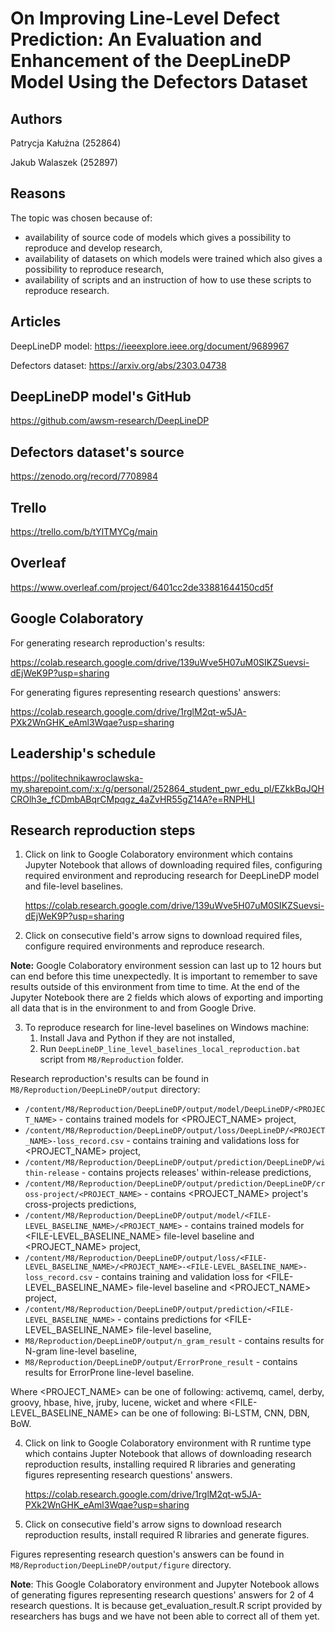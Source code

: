 On Improving Line-Level Defect Prediction: An Evaluation and Enhancement of the DeepLineDP Model Using the Defectors Dataset
============================================================================================================================

Authors 
-------

Patrycja Kałużna (252864)

Jakub Walaszek (252897)

Reasons
-------

The topic was chosen because of:
- availability of source code of models which gives a possibility to reproduce and develop research,
- availability of datasets on which models were trained which also gives a possibility to reproduce research,
- availability of scripts and an instruction of how to use these scripts to reproduce research. 

Articles 
--------

DeepLineDP model: https://ieeexplore.ieee.org/document/9689967

Defectors dataset: https://arxiv.org/abs/2303.04738

DeepLineDP model's GitHub
-------------------------

https://github.com/awsm-research/DeepLineDP

Defectors dataset's source
--------------------------

https://zenodo.org/record/7708984


Trello
------

https://trello.com/b/tYlTMYCg/main

Overleaf
--------

https://www.overleaf.com/project/6401cc2de33881644150cd5f

Google Colaboratory
-------------------

For generating research reproduction's results:

https://colab.research.google.com/drive/139uWve5H07uM0SIKZSuevsi-dEjWeK9P?usp=sharing

For generating figures representing research questions' answers:

https://colab.research.google.com/drive/1rglM2qt-w5JA-PXk2WnGHK_eAml3Wqae?usp=sharing

Leadership's schedule
---------------------
https://politechnikawroclawska-my.sharepoint.com/:x:/g/personal/252864_student_pwr_edu_pl/EZkkBqJQHCROlh3e_fCDmbABqrCMpqgz_4aZvHR55gZ14A?e=RNPHLI

Research reproduction steps
---------------------------
1. Click on link to Google Colaboratory environment which contains Jupyter Notebook that allows of downloading required files, configuring required environment and reproducing research for DeepLineDP model and file-level baselines.
   
    https://colab.research.google.com/drive/139uWve5H07uM0SIKZSuevsi-dEjWeK9P?usp=sharing

2. Click on consecutive field's arrow signs to download required files, configure required environments and reproduce research.

**Note:** Google Colaboratory environment session can last up to 12 hours but can end before this time unexpectedly. It is important to remember to save results outside of this environment from time to time. At the end of the Jupyter Notebook there are 2 fields which alows of exporting and importing all data that is in the environment to and from Google Drive.

3. To reproduce research for line-level baselines on Windows machine:
    1. Install Java and Python if they are not installed,
    2. Run `DeepLineDP_line_level_baselines_local_reproduction.bat` script from `M8/Reproduction` folder.

Research reproduction's results can be found in `M8/Reproduction/DeepLineDP/output` directory:
- `/content/M8/Reproduction/DeepLineDP/output/model/DeepLineDP/<PROJECT_NAME>` - contains trained models for \<PROJECT_NAME\> project,
- `/content/M8/Reproduction/DeepLineDP/output/loss/DeepLineDP/<PROJECT_NAME>-loss_record.csv` - contains training and validations loss for \<PROJECT_NAME\> project,
- `/content/M8/Reproduction/DeepLineDP/output/prediction/DeepLineDP/within-release` - contains projects releases' within-release predictions,
- `/content/M8/Reproduction/DeepLineDP/output/prediction/DeepLineDP/cross-project/<PROJECT_NAME>` - contains \<PROJECT_NAME\> project's cross-projects predictions, 
- `/content/M8/Reproduction/DeepLineDP/output/model/<FILE-LEVEL_BASELINE_NAME>/<PROJECT_NAME>` - contains trained models for \<FILE-LEVEL_BASELINE_NAME\> file-level baseline and \<PROJECT_NAME\> project,
- `/content/M8/Reproduction/DeepLineDP/output/loss/<FILE-LEVEL_BASELINE_NAME>/<PROJECT_NAME>-<FILE-LEVEL_BASELINE_NAME>-loss_record.csv` - contains training and validation loss for \<FILE-LEVEL_BASELINE_NAME\> file-level baseline and \<PROJECT_NAME\> project,
- `/content/M8/Reproduction/DeepLineDP/output/prediction/<FILE-LEVEL_BASELINE_NAME>` - contains predictions for \<FILE-LEVEL_BASELINE_NAME\> file-level baseline,
- `M8/Reproduction/DeepLineDP/output/n_gram_result` - contains results for N-gram line-level baseline,
- `M8/Reproduction/DeepLineDP/output/ErrorProne_result` - contains results for ErrorProne line-level baseline.

Where \<PROJECT_NAME\> can be one of following: activemq, camel, derby, groovy, hbase, hive, jruby, lucene, wicket and where \<FILE-LEVEL_BASELINE_NAME\> can be one of following: Bi-LSTM, CNN, DBN, BoW.

4. Click on link to Google Colaboratory environment with R runtime type which contains Jupter Notebook that allows of downloading research reproduction results, installing required R libraries and generating figures representing research questions' answers. 

    https://colab.research.google.com/drive/1rglM2qt-w5JA-PXk2WnGHK_eAml3Wqae?usp=sharing

5. Click on consecutive field's arrow signs to download research reproduction results, install required R libraries and generate figures.

Figures representing research question's answers can be found in `M8/Reproduction/DeepLineDP/output/figure` directory.

**Note**: This Google Colaboratory environment and Jupyter Notebook allows of generating figures representing research questions' answers for 2 of 4 research questions. It is because get_evaluation_result.R script provided by researchers has bugs and we have not been able to correct all of them yet.
